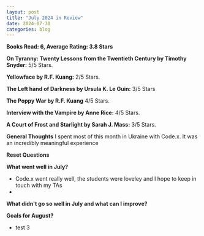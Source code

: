 ```yaml
---
layout: post
title: "July 2024 in Review"
date: 2024-07-30
categories: blog
---
```


**Books Read: 6, Average Rating: 3.8 Stars**

**On Tyranny: Twenty Lessons from the Twentieth Century by Timothy Snyder:** 5/5 Stars.

**Yellowface by R.F. Kuang:**  2/5 Stars.

**The Left hand of Darkness by Ursula K. Le Guin:** 3/5 Stars

**The Poppy War by R.F. Kuang** 4/5 Stars. 

**Interview with the Vampire by Anne Rice:** 4/5 Stars.

**A Court of Frost and Starlight by Sarah J. Mass:** 3/5 Stars.

**General Thoughts**
I spent most of this month in Ukraine with Code.x. It was an incredibly meaningful experience 

**Reset Questions**

**What went well in July?**
- Code.x went really well, the students were loveley and I hope to keep in touch with my TAs 
- 
**What didn't go so well in July and what can I improve?**

**Goals for August?**
- test 3
